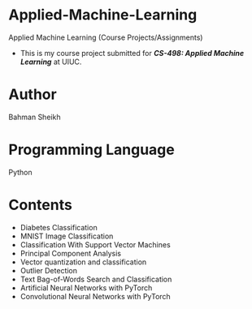 # Applied-Machine-Learning
Applied Machine Learning (Course Projects/Assignments)

- This is my course project submitted for ***CS-498: Applied Machine Learning*** at UIUC.

# Author
Bahman Sheikh

# Programming Language
Python

# Contents
- Diabetes Classification
- MNIST Image Classification
- Classification With Support Vector Machines
- Principal Component Analysis
- Vector quantization and classification
- Outlier Detection
- Text Bag-of-Words Search and Classification
- Artificial Neural Networks with PyTorch
- Convolutional Neural Networks with PyTorch

